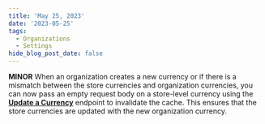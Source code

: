 ```yaml
---
title: 'May 25, 2023'
date: '2023-05-25'
tags:
  - Organizations
  - Settings
hide_blog_post_date: false
---
```


**MINOR** When an organization creates a new currency or if there is a mismatch between the store currencies and organization currencies, you can now pass an empty request body on a store-level currency using the **[Update a Currency](https://elasticpath.dev/docs/pxm-pricebooks/currencies/currencies-api/update-a-currency#put-update-a-currency-by-id)** endpoint to invalidate the cache. This ensures that the store currencies are updated with the new organization currency.
